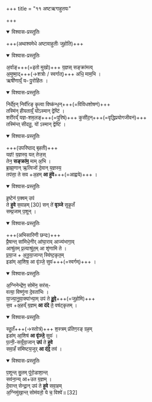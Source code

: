 +++
title = "११ अष्टऋगाहुतयः"

+++

<details open><summary>विश्वास-प्रस्तुतिः</summary>

+++(अथाश्वमेधे अष्टावाहुतीः जुहोति)+++  
</details>



<details open><summary>विश्वास-प्रस्तुतिः</summary>

अ॒र्वाङ्+++(=इतो मुखो)+++ य॒ज्ञस् सङ्क्रा॑मत्व्  
अ॒मुष्मा॒द्+++(→शत्रोः / स्वर्गात्)+++ अधि॒ माम॒भि ।  
ऋषी॑णाय्ँ॒ यᳶ पु॒रोहि॑तः ।
</details>



<details open><summary>विश्वास-प्रस्तुतिः</summary>

निर्दे॑व॒न् निर्वी॑रङ् कृ॒त्वा विष्क॑न्ध॒न्+++(=विविधशोषणं)+++  
तस्मि॑न् हीयताय्ँ॒ यो॑ऽस्मान् द्वेष्टि॑  ।  
शरी॑रय्ँ यज्ञ-शम॒लङ्+++(=पुरिषं)+++ कुसी॑द॒न्+++(=वृद्धिप्रयोगजीवनं)+++  
तस्मि॑न्त् सीदतु॒, यो॑ ऽस्मान् द्वेष्टि॑ ।
</details>



<details open><summary>विश्वास-प्रस्तुतिः</summary>

+++(उपरिष्ठाद् बृहती)+++  
यज्ञ॑! य॒ज्ञस्य॒ यत् तेज॒स्  
तेन॒ **सङ्क्रा॑म॒** माम् अ॒भि ।  
ब्रा॒ह्म॒णान् ऋ॒त्विजो॑ दे॒वान् य॒ज्ञस्य॒  
तप॑सा॒ ते सव +अ॒हम् **आ हु॑वे**+++(=आह्वये)+++ ।
</details>



<details open><summary>विश्वास-प्रस्तुतिः</summary>

इ॒ष्टेन॑ प॒क्वम् उप॑  
ते **हुवे** स॒वाहम्  [30]
सन् ते॑ **वृञ्जे** सुकृ॒तँ  
सम्प्र॒जाम् प॒शून् ।
</details>



<details open><summary>विश्वास-प्रस्तुतिः</summary>

+++(अभिसारिणी छन्दः)+++  
प्रै॒षान्त् सा॑मिधे॒नीर् आ॑घा॒राव् आज्य॑भागा॒व्   
आश्रु॑तम् प्र॒त्याश्रु॑त॒म् आ शृ॑णामि ते ।  
प्र॒या॒ज + अ॒नू॒या॒जान्त् स्वि॑ष्ट॒कृत॒म्  
इडा॑म् आ॒शिष॒ आ वृ॑ञ्जे॒ सुवः॑+++(=स्वर्गम्)+++ ।
</details>



<details open><summary>विश्वास-प्रस्तुतिः</summary>

अ॒ग्निनेन्द्रे॑ण॒ सोमे॑न॒ सर॑स्-  
वत्या॒ विष्णु॑ना दे॒वता॑भिः ।  
या॒ज्या॒नु॒वा॒क्या॑भ्या॒म् उप॑ ते **हु॒वे॒**+++(=जुहोमि)+++  
स॒व +अ॒हय्ँ य॒ज्ञम् **आ द॑दे** ते॒ वष॑ट्कृतम् ।
</details>



<details open><summary>विश्वास-प्रस्तुतिः</summary>

स्तु॒तँ+++(→स्तोत्रं)+++ श॒स्त्रम् प्र॑तिग॒रङ् ग्रह॒म्  
इडा॑म् आ॒शिष॑ **आ वृ॑ञ्जे॒** सुवः॑ ।  
प॒त्नी॒-सय्ँ॒या॒जान् **उप॑** ते **हुवे**  
सवा॒हँ स॑मिष्टय॒जुर् **आ द॑दे॒** तव॑ ।
</details>



<details open><summary>विश्वास-प्रस्तुतिः</summary>

प॒शून्त् सु॒तम् पु॑रो॒डाशा॒न्त्  
सव॑ना॒न्य् आ+उत य॒ज्ञम् ।  
दे॒वान्त् सेन्द्रा॒न् उप॑ ते **हुवे** सवा॒हम्  
अ॒ग्निमु॑खा॒न्त् सोम॑वतो॒ ये च॒ विश्वे॑॥ [32]
</details>



